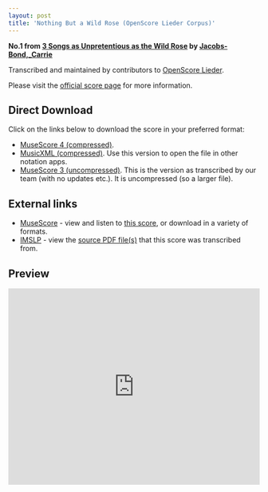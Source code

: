 ```yaml
---
layout: post
title: 'Nothing But a Wild Rose (OpenScore Lieder Corpus)'
---
```


__No.1 from [3 Songs as Unpretentious as the Wild Rose](https://fourscoreandmore.org/openscore/lieder/Jacobs-Bond,_Carrie/3_Songs_as_Unpretentious_as_the_Wild_Rose/) by [Jacobs-Bond,_Carrie](https://fourscoreandmore.org/openscore/lieder/Jacobs-Bond,_Carrie)__

Transcribed and maintained by contributors to [OpenScore Lieder].

Please visit the [official score page] for more information.

[official score page]: https://musescore.com/openscore-lieder-corpus/scores/6586980
[OpenScore Lieder]: https://musescore.com/openscore-lieder-corpus

## Direct Download

Click on the links below to download the score in your preferred format:
- [MuseScore 4 (compressed)](https://github.com/openscore/lieder/blob/main/scores/Jacobs-Bond,_Carrie/3_Songs_as_Unpretentious_as_the_Wild_Rose/1_Nothing_But_a_Wild_Rose/lc6586980.mscz?raw=true).
- [MusicXML (compressed)](https://github.com/openscore/lieder/blob/main/scores/Jacobs-Bond,_Carrie/3_Songs_as_Unpretentious_as_the_Wild_Rose/1_Nothing_But_a_Wild_Rose/lc6586980.mxl?raw=true). Use this version to open the file in other notation apps.
- [MuseScore 3 (uncompressed)](https://github.com/openscore/lieder/blob/main/scores/Jacobs-Bond,_Carrie/3_Songs_as_Unpretentious_as_the_Wild_Rose/1_Nothing_But_a_Wild_Rose/lc6586980.mscx?raw=true). This is the version as transcribed by our team (with no updates etc.). It is uncompressed (so a larger file).

## External links

- [MuseScore] - view and listen to [this score][MuseScore], or download in a variety of formats.
- [IMSLP] - view the [source PDF file(s)][IMSLP] that this score was transcribed from.

[MuseScore]: https://musescore.com/score/6586980
[IMSLP]: https://imslp.org/wiki/Special:ReverseLookup/196066

## Preview

<iframe width="100%" height="394" src="https://musescore.com/openscore-lieder-corpus/scores/6586980/embed" frameborder="0" allowfullscreen allow="autoplay; fullscreen"></iframe>
